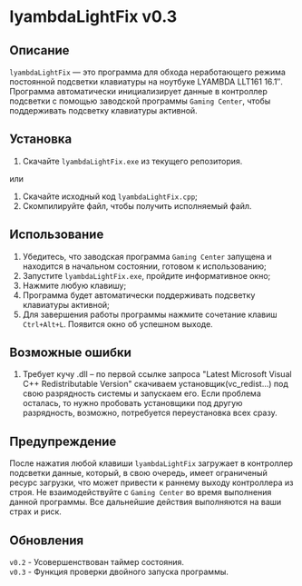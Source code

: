﻿# lyambdaLightFix v0.3

## Описание
`lyambdaLightFix` — это программа для обхода неработающего режима постоянной подсветки клавиатуры на ноутбуке LYAMBDA LLT161 16.1″. Программа автоматически инициализирует данные в контроллер подсветки с помощью заводской программы `Gaming Center`, чтобы поддерживать подсветку клавиатуры активной.

## Установка
1. Скачайте `lyambdaLightFix.exe` из текущего репозитория.
   
или

1. Скачайте исходный код `lyambdaLightFix.cpp`;
2. Скомпилируйте файл, чтобы получить исполняемый файл.

## Использование
1. Убедитесь, что заводская программа `Gaming Center` запущена и находится в начальном состоянии, готовом к использованию;
2. Запустите `lyambdaLightFix.exe`, пройдите информативное окно;
3. Нажмите любую клавишу;
4. Программа будет автоматически поддерживать подсветку клавиатуры активной;
5. Для завершения работы программы нажмите сочетание клавиш `Ctrl+Alt+L`. Появится окно об успешном выходе.

## Возможные ошибки
1. Требует кучу .dll – по первой ссылке запроса "Latest Microsoft Visual C++ Redistributable Version" скачиваем установщик(vc_redist...) под свою разрядность системы и запускаем его. Если проблема осталась, то нужно пробовать установщики под другую разрядность, возможно, потребуется переустановка всех сразу.

## Предупреждение
После нажатия любой клавиши `lyambdaLightFix` загружает в контроллер подсветки данные, который, в свою очередь, имеет ограниченый ресурс загрузки, что может привести к раннему выходу контроллера из строя. Не взаимодействуйте с `Gaming Center` во время выполнения данной программы. Все дальнейшие действия выполняются на ваши страх и риск.

## Обновления
`v0.2` - Усовершенствован таймер состояния.   
`v0.3` - Функция проверки двойного запуска программы.
